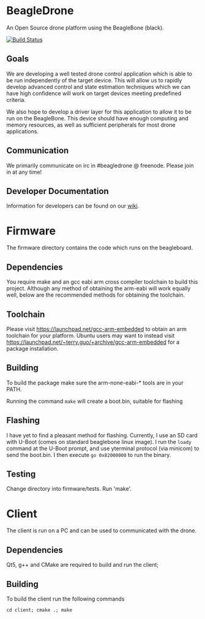 BeagleDrone
==============

An Open Source drone platform using the BeagleBone (black).

[![Build Status](https://travis-ci.org/greghaynes/BeagleDrone.png)](https://travis-ci.org/greghaynes/BeagleDrone)

## Goals

We are developing a well tested drone control application which is able to be
run independently of the target device. This will allow us to rapidly develop
advanced control and state estimation techniques which we can have high
confidence will work on target devices meeting predefined criteria.

We also hope to develop a driver layer for this application to allow it to be
run on the BeagleBone. This device should have enough computing and memory
resources, as well as sufficient peripherals for most drone applications.


## Communication

We primarily communicate on irc in #beagledrone @ freenode. Please join in at
any time!


## Developer Documentation

Information for developers can be found on our [wiki](https://github.com/greghaynes/BeagleDrone/wiki).

# Firmware

The firmware directory contains the code which runs on the beagleboard.

## Dependencies

You require make and an gcc eabi arm cross compiler toolchain to build this
project. Although any method of obtaining the arm-eabi will work equally well,
below are the recommended methods for obtaining the toolchain.

## Toolchain

Please visit https://launchpad.net/gcc-arm-embedded to obtain an arm toolchain
for your platform. Ubuntu users may want to instead visit
https://launchpad.net/~terry.guo/+archive/gcc-arm-embedded for a package
installation.

## Building

To build the package make sure the arm-none-eabi-\* tools are in your PATH.

Running the command `make` will create a boot.bin, suitable for flashing


## Flashing

I have yet to find a pleasant method for flashing. Currently, I use an SD card
with U-Boot (comes on standard beaglebone linux image). I run the `loady`
command at the U-Boot prompt, and use yterminal protocol (via minicom) to
send the boot.bin. I then execute `go 0x82000000` to run the binary.

## Testing

Change directory into firmware/tests. Run 'make'.

# Client

The client is run on a PC and can be used to communicated with the drone.

## Dependencies

Qt5, g++ and CMake are required to build and run the client;

## Building

To build the client run the following commands

`cd client; cmake .; make`
